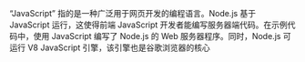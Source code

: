 “JavaScript” 指的是一种广泛用于网页开发的编程语言。Node.js 基于 JavaScript 运行，这使得前端 JavaScript 开发者能编写服务器端代码。在示例代码中，使用 JavaScript 编写了 Node.js 的 Web 服务器程序。同时，Node.js 可运行 V8 JavaScript 引擎，该引擎也是谷歌浏览器的核心